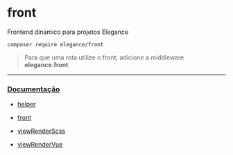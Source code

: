 # front
Frontend dinamico para projetos Elegance

    composer require elegance/front

> Para que uma rota utilize o front, adicione a middleware **elegance.front**

---

### [Documentação](https://github.com/php-elegance/front/blob/main/.doc)

- [helper](https://github.com/php-elegance/front/blob/main/.doc/_helper.md)

- [front](https://github.com/php-elegance/front/blob/main/.doc/front.md)
- [viewRenderScss](https://github.com/php-elegance/front/blob/main/.doc/viewRenderScss.md)
- [viewRenderVue](https://github.com/php-elegance/front/blob/main/.doc/viewRenderVue.md)